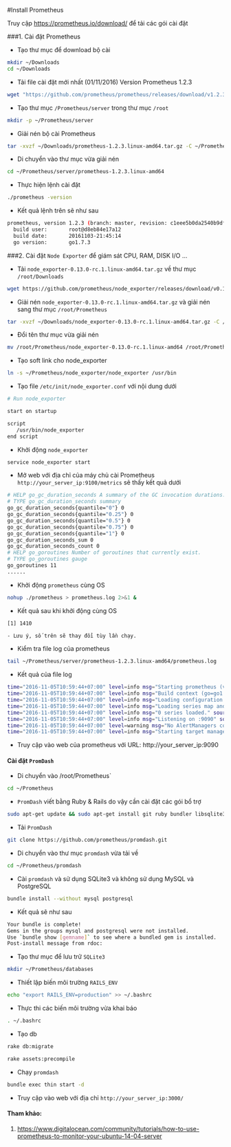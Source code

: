 ﻿#Install Prometheus

Truy cập https://prometheus.io/download/ để tải các gói cài đặt

###1. Cài đặt Prometheus
- Tạo thư mục để download bộ cài 

```sh
mkdir ~/Downloads
cd ~/Downloads
```

- Tải file cài đặt mới nhất (01/11/2016) Version Prometheus 1.2.3

```sh
wget "https://github.com/prometheus/prometheus/releases/download/v1.2.3/prometheus-1.2.3.linux-amd64.tar.gz"
```

- Tạo thư mục `/Prometheus/server` trong thư mục `/root`

```sh
mkdir -p ~/Prometheus/server
```

- Giải nén bộ cài Prometheus
```sh
tar -xvzf ~/Downloads/prometheus-1.2.3.linux-amd64.tar.gz -C ~/Prometheus/server
``` 

- Di chuyển vào thư mục vừa giải nén
```sh
cd ~/Prometheus/server/prometheus-1.2.3.linux-amd64
```

- Thực hiện lệnh cài đặt 
```sh
./prometheus -version
```

- Kết quả lệnh trên sẽ như sau
```sh
prometheus, version 1.2.3 (branch: master, revision: c1eee5b0da2540b9dfd2f70752015b0fce83b616)
  build user:       root@d8eb84e17a12
  build date:       20161103-21:45:14
  go version:       go1.7.3
```

###2. Cài đặt `Node Exporter` để giám sát CPU, RAM, DISK I/O ...

- Tải `node_exporter-0.13.0-rc.1.linux-amd64.tar.gz` về thư mục  `/root/Downloads`
```sh
wget https://github.com/prometheus/node_exporter/releases/download/v0.13.0-rc.1/node_exporter-0.13.0-rc.1.linux-amd64.tar.gz -O ~/Downloads/node_exporter-0.13.0-rc.1.linux-amd64.tar.gz
```

- Giải nén `node_exporter-0.13.0-rc.1.linux-amd64.tar.gz` và giải nén sang thư mục `/root/Prometheus`
```sh
tar -xvzf ~/Downloads/node_exporter-0.13.0-rc.1.linux-amd64.tar.gz -C /root/Prometheus
```

- Đổi tên thư mục vừa giải nén

```sh
mv /root/Prometheus/node_exporter-0.13.0-rc.1.linux-amd64 /root/Prometheus/node_exporter
```

- Tạo soft link cho node_exporter 
```sh
ln -s ~/Prometheus/node_exporter/node_exporter /usr/bin
```

- Tạo file `/etc/init/node_exporter.conf` với nội dung dưới
```sh
# Run node_exporter

start on startup

script
   /usr/bin/node_exporter
end script
```

- Khởi động `node_exporter`
```sh
service node_exporter start
```

- Mở web với địa chỉ của máy chủ cài Prometheus `http://your_server_ip:9100/metrics` sẽ thấy kết quả dưới
```sh
# HELP go_gc_duration_seconds A summary of the GC invocation durations.
# TYPE go_gc_duration_seconds summary
go_gc_duration_seconds{quantile="0"} 0
go_gc_duration_seconds{quantile="0.25"} 0
go_gc_duration_seconds{quantile="0.5"} 0
go_gc_duration_seconds{quantile="0.75"} 0
go_gc_duration_seconds{quantile="1"} 0
go_gc_duration_seconds_sum 0
go_gc_duration_seconds_count 0
# HELP go_goroutines Number of goroutines that currently exist.
# TYPE go_goroutines gauge
go_goroutines 11
......
```

- Khởi động `prometheus` cùng OS 
```sh
nohup ./prometheus > prometheus.log 2>&1 &
```

- Kết quả sau khi khởi động cùng OS
```sh
[1] 1410 

- Lưu ý, số trên sẽ thay đổi tùy lần chạy.
```

- Kiểm tra file log của prometheus
```sh
tail ~/Prometheus/server/prometheus-1.2.3.linux-amd64/prometheus.log
```

- Kết quả của file log
```sh
time="2016-11-05T10:59:44+07:00" level=info msg="Starting prometheus (version=1.2.3, branch=master, revision=c1eee5b0da2540b9dfd2f70752015b0fce83b616)" source="main.go:75"
time="2016-11-05T10:59:44+07:00" level=info msg="Build context (go=go1.7.3, user=root@d8eb84e17a12, date=20161103-21:45:14)" source="main.go:76"
time="2016-11-05T10:59:44+07:00" level=info msg="Loading configuration file prometheus.yml" source="main.go:247"
time="2016-11-05T10:59:44+07:00" level=info msg="Loading series map and head chunks..." source="storage.go:354"
time="2016-11-05T10:59:44+07:00" level=info msg="0 series loaded." source="storage.go:359"
time="2016-11-05T10:59:44+07:00" level=info msg="Listening on :9090" source="web.go:240"
time="2016-11-05T10:59:44+07:00" level=warning msg="No AlertManagers configured, not dispatching any alerts" source="notifier.go:176"
time="2016-11-05T10:59:44+07:00" level=info msg="Starting target manager..." source="targetmanager.go:76"
```

- Truy cập vào web của prometheus với URL: http://your_server_ip:9090

#### Cài đặt `PromDash`

- Di chuyển vào /root/Prometheus`
```sh
cd ~/Prometheus
```

- `PromDash` viết bằng Ruby & Rails do vậy cần cài đặt các gói bổ trợ 
```sh
sudo apt-get update && sudo apt-get install git ruby bundler libsqlite3-dev sqlite3 zlib1g-dev
```

- Tải `PromDash`
```sh
git clone https://github.com/prometheus/promdash.git
```

- Di chuyển vào thư mục `promdash` vừa tải về
```sh
cd ~/Prometheus/promdash
```

- Cài `promdash` và sử dụng SQLite3 và không sử dụng MySQL và PostgreSQL
```sh
bundle install --without mysql postgresql
```

- Kết quả sẽ như sau
```sh
Your bundle is complete!
Gems in the groups mysql and postgresql were not installed.
Use `bundle show [gemname]` to see where a bundled gem is installed.
Post-install message from rdoc:
```

- Tạo thư mục để lưu trữ `SQLite3`

```sh
mkdir ~/Prometheus/databases
```

- Thiết lập biến môi trường  `RAILS_ENV`
```sh
echo "export RAILS_ENV=production" >> ~/.bashrc
```

- Thực thi các biến môi trường vừa khai báo
```sh
. ~/.bashrc
```

- Tạo db
```sh
rake db:migrate

rake assets:precompile
```

- Chạy `promdash`
```sh
bundle exec thin start -d
```

- Truy cập vào web với địa chỉ `http://your_server_ip:3000/`

#### Tham khảo:

1. https://www.digitalocean.com/community/tutorials/how-to-use-prometheus-to-monitor-your-ubuntu-14-04-server











